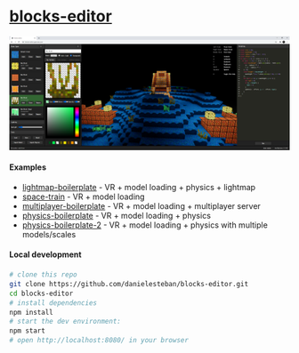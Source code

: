 [blocks-editor](https://blocks-editor.gatunes.com/)
==

[![screenshot](screenshot.png)](https://blocks-editor.gatunes.com/)

#### Examples

 * [lightmap-boilerplate](https://lightmap-boilerplate.glitch.me/) - VR + model loading + physics + lightmap
 * [space-train](https://space-train.glitch.me/) - VR + model loading
 * [multiplayer-boilerplate](https://multiplayer-boilerplate.glitch.me/) - VR + model loading + multiplayer server
 * [physics-boilerplate](https://physics-boilerplate.glitch.me/) - VR + model loading + physics
 * [physics-boilerplate-2](https://physics-boilerplate-2.glitch.me/) - VR + model loading + physics with multiple models/scales

#### Local development

```bash
# clone this repo
git clone https://github.com/danielesteban/blocks-editor.git
cd blocks-editor
# install dependencies
npm install
# start the dev environment:
npm start
# open http://localhost:8080/ in your browser
```

